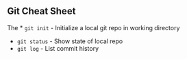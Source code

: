 ## Git Cheat Sheet

The * `git init` - Initialize a local git repo in working directory
* `git status` - Show state of local repo
* `git log` - List commit history
